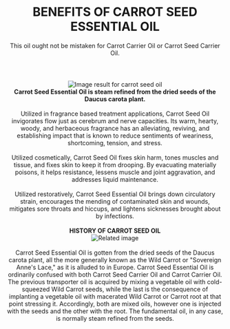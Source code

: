 <header class="article__header separator has-animated" data-animate="">
<h1 class="article__title h2" style="text-align: center;"><strong>BENEFITS OF CARROT SEED ESSENTIAL OIL</strong></h1>
<p style="text-align: center;">This oil ought not be mistaken for Carrot Carrier Oil or Carrot Seed Carrier Oil.</p>
</header>
<div class="article__body rte" itemprop="articleBody" style="text-align: center;"><img src="https://www.organicfacts.net/wp-content/uploads/carrotseedoil.jpg" alt="Image result for carrot seed oil" /></div>
<div class="article__body rte" itemprop="articleBody" style="text-align: center;"></div>
<div class="article__body rte" itemprop="articleBody" style="text-align: center;"><strong>Carrot Seed Essential Oil is steam refined from the dried seeds of the Daucus carota plant.</strong><br /><br />Utilized in fragrance based treatment applications, Carrot Seed Oil invigorates flow just as cerebrum and nerve capacities. Its warm, hearty, woody, and herbaceous fragrance has an alleviating, reviving, and establishing impact that is known to reduce sentiments of weariness, shortcoming, tension, and stress.<br /><br />Utilized cosmetically, Carrot Seed Oil fixes skin harm, tones muscles and tissue, and fixes skin to keep it from drooping. By evacuating materially poisons, it helps resistance, lessens muscle and joint aggravation, and addresses liquid maintenance.<br /><br />Utilized restoratively, Carrot Seed Essential Oil brings down circulatory strain, encourages the mending of contaminated skin and wounds, mitigates sore throats and hiccups, and lightens sicknesses brought about by infections.<br /><br /><strong>HISTORY OF CARROT SEED OIL</strong><br /><img src="https://villagecraftandcandle.com/image/cache/data/Carrot%20Essential%20Oil-780x640.jpg" alt="Related image" /></div>
<div class="article__body rte" itemprop="articleBody" style="text-align: center;"><br />Carrot Seed Essential Oil is gotten from the dried seeds of the Daucus carota plant, all the more generally known as the Wild Carrot or "Sovereign Anne's Lace," as it is alluded to in Europe. Carrot Seed Essential Oil is ordinarily confused with both Carrot Seed Carrier Oil and Carrot Carrier Oil. The previous transporter oil is acquired by mixing a vegetable oil with cold-squeezed Wild Carrot seeds, while the last is the consequence of implanting a vegetable oil with macerated Wild Carrot or Carrot root at that point stressing it. Accordingly, both are mixed oils, however one is injected with the seeds and the other with the root. The fundamental oil, in any case, is normally steam refined from the seeds.</div>

